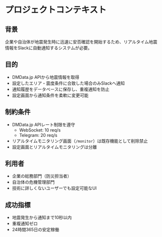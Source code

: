 # プロジェクトコンテキスト

## 背景
企業や自治体が地震発生時に迅速に安否確認を開始するため、リアルタイム地震情報をSlackに自動通知するシステムが必要。

## 目的
- DMData.jp APIから地震情報を取得
- 設定したエリア・震度条件に合致した場合のみSlackへ通知
- 通知履歴をデータベースに保存し、重複通知を防止
- 設定画面から通知条件を柔軟に変更可能

## 制約条件
- DMData.jp APIレート制限を遵守
  - WebSocket: 10 req/s
  - Telegram: 20 req/s
- リアルタイムモニタリング画面（`/monitor`）は既存機能として削除禁止
- 設定画面とリアルタイムモニタリングは分離

## 利用者
- 企業の総務部門（防災担当者）
- 自治体の危機管理部門
- 技術に詳しくないユーザーでも設定可能なUI

## 成功指標
- 地震発生から通知まで10秒以内
- 重複通知ゼロ
- 24時間365日の安定稼働
